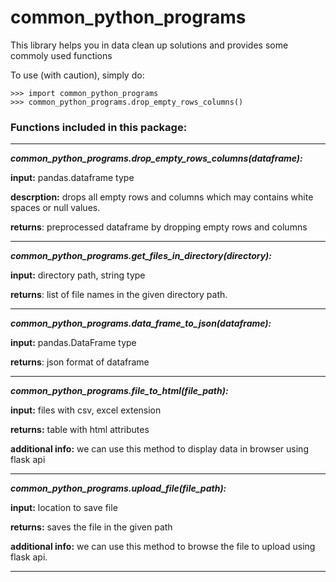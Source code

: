 # common_python_programs

This library helps you in data clean up solutions and provides some commoly used functions

To use (with caution), simply do:

```
>>> import common_python_programs
>>> common_python_programs.drop_empty_rows_columns()
```

### Functions included in this package:
***
__*common_python_programs.drop_empty_rows_columns(dataframe):*__

**input:** pandas.dataframe type

**descrption:** drops all empty rows and columns which may contains white spaces or null values.

**returns**: preprocessed dataframe by dropping empty rows and columns
***

__*common_python_programs.get_files_in_directory(directory):*__

**input:** directory path, string type

**returns**: list of file names in the given directory path.
***

__*common_python_programs.data_frame_to_json(dataframe):*__

**input:** pandas.DataFrame type

**returns**: json format of dataframe
***

__*common_python_programs.file_to_html(file_path):*__

**input:** files with csv, excel extension

**returns:** table with html attributes

**additional info:** we can use this method to display data in browser using flask api

***

__*common_python_programs.upload_file(file_path):*__

**input:** location to save file

**returns:**  saves the file in the given path

**additional info:** we can use this method to browse the file to upload using flask api.

***


